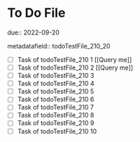 # To Do File

due:: 2022-09-20

metadatafield:: todoTestFile_210_20

- [ ] Task of todoTestFile_210 1 [[Query me]]
- [ ] Task of todoTestFile_210 2 [[Query me]]
- [ ] Task of todoTestFile_210 3
- [ ] Task of todoTestFile_210 4
- [ ] Task of todoTestFile_210 5
- [ ] Task of todoTestFile_210 6
- [ ] Task of todoTestFile_210 7
- [ ] Task of todoTestFile_210 8
- [ ] Task of todoTestFile_210 9
- [ ] Task of todoTestFile_210 10